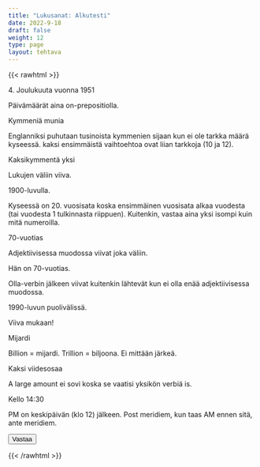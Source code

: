```yaml
---
title: "Lukusanat: Alkutesti"
date: 2022-9-18
draft: false
weight: 12
type: page
layout: tehtava
---
```


{{< rawhtml >}}
<link rel="stylesheet" type="text/css" href="/css/monivalinta2.css"/>
<body class="dark:bg-warmgray-900">
<div class="wrap">
  <div class="row">
  <section data-quiz-item>
    <div class="question">4. Joulukuuta vuonna 1951</div>
    <div class="choices" data-choices='["in December 4, 1951","on December 4, 1951"]'></div>
    <p class="info">Päivämäärät aina on-prepositiolla.</p>
  </section>
  <section data-quiz-item>
    <div class="question">Kymmeniä munia</div>
    <div class="choices" data-choices='["ten eggs","a dozen eggs","tens of eggs","dozens of eggs"]'></div>
    <p class="info">Englanniksi puhutaan tusinoista kymmenien sijaan kun ei ole tarkka määrä kyseessä. kaksi ensimmäistä vaihtoehtoa ovat liian tarkkoja (10 ja 12).</p>
   </section>
  </div>
  <div class="row">
  <section data-quiz-item>
    <div class="question">Kaksikymmentä yksi</div>
    <div class="choices" data-choices='["twenty one", "twenty-one"]'></div>
    <p class="info">Lukujen väliin viiva.</p>
  </section>
   <section data-quiz-item>
    <div class="question">1900-luvulla.</div> 
    <div class="choices" data-choices='["in the 18th century", "in the 19th century", "in the 20th century"]'></div>
    <p class="info">Kyseessä on 20. vuosisata koska ensimmäinen vuosisata alkaa vuodesta (tai vuodesta 1 tulkinnasta riippuen). Kuitenkin, vastaa aina yksi isompi kuin mitä numeroilla.</p>
  </section>
  </div>
   <div class="row">
  <section data-quiz-item>
    <div class="question">70-vuotias</div>
    <div class="choices" data-choices='["70 year old", "70-year old", "70 year-old", "70-year-old"]'></div>
    <p class="info">Adjektiivisessa muodossa viivat joka väliin.</p>
  </section>
   <section data-quiz-item>
    <div class="question">Hän on 70-vuotias. </div>
    <div class="choices" data-choices='["He is 70 years old", "He is 70-years old", "He is 70 years-old", "He is 70-years-old"]'></div>
    <p class="info">Olla-verbin jälkeen viivat kuitenkin lähtevät kun ei olla enää adjektiivisessa muodossa.</p>
  </section>
  </div>
    <div class="row">
  <section data-quiz-item>
    <div class="question">1990-luvun puolivälissä.</div>
    <div class="choices" data-choices='["in the 1990s", "in the mid 1990s", "in the mid 1990", "in the mid-1990s"]'></div>
    <p class="info">Viiva mukaan!</p>
  </section>
   <section data-quiz-item>
    <div class="question">Mijardi</div>
    <div class="choices" data-choices='["a milliard", "a million", "a billion", "a billiard"]'></div>
    <p class="info">Billion = mijardi. Trillion = biljoona. Ei mittään järkeä.</p>
  </section>
  </div>
   <div class="row last">
   <section data-quiz-item>
    <div class="question">Kaksi viidesosaa</div>
    <div class="choices" data-choices='["Two fives", "two fifths", "two-fifths", "two-fives"]'></div>
    <p class="info">A large amount ei sovi koska se vaatisi yksikön verbiä is.</p>
  </section>
  <section data-quiz-item>
    <div class="question">Kello 14:30</div>
    <div class="choices" data-choices='["2:30 AM", "2:30 PM"]'></div>
    <p class="info">PM on keskipäivän (klo 12) jälkeen. Post meridiem, kun taas AM ennen sitä, ante meridiem.</p>
  </section>
  </div>
</div>
  <div id="emc-score"></div>
  <div class="submit">
  <button id="emc-submit">Vastaa</button>
  </div>
 
 <script src='https://cdnjs.cloudflare.com/ajax/libs/jquery/2.1.3/jquery.min.js'></script>
 
</body>
</html>

<script>
  
    (function($) {
  $.fn.emc = function(options) {
    
    var defaults = {
      key: [],
      scoring: "normal",
      progress: true
    },
    settings = $.extend(defaults,options),
    $quizItems = $('[data-quiz-item]'),
    $choices = $('[data-choices]'),
    itemCount = $quizItems.length,
    chosen = [],
    $option = null,
    $label = null;
    
   emcInit();
    
   if (settings.progress) {
      var $bar = $('#emc-progress'),
          $inner = $('<div id="emc-progress_inner"></div>'),
          $perc = $('<span id="emc-progress_ind">0/'+itemCount+'</span>');
      $bar.append($inner).prepend($perc);
    }
    
    function emcInit() {
      $quizItems.each( function(index,value) {
      var $this = $(this),
          $choiceEl = $this.find('.choices'),
          choices = $choiceEl.data('choices');
        for (var i = 0; i < choices.length; i++) {
          $option = $('<input name="'+index+'" id="'+index+'_'+i+'" type="radio">');
          $label = $('<label for="'+index+'_'+i+'">'+choices[i]+'</label>');
          $choiceEl.append($option).append($label);
         
          $option.on( 'change', function() {
            return getChosen();
          }); 
        }
      });
    }
    
    function getChosen() {
      chosen = [];
      $choices.each( function() {
        var $inputs = $(this).find('input[type="radio"]');
        $inputs.each( function(index,value) {
          if($(this).is(':checked')) {
            chosen.push(index + 1);
          }
        });
      });
      getProgress();
    }
    
    function getProgress() {
      var prog = (chosen.length / itemCount) * 100 + "%",
          $submit = $('#emc-submit');
      if (settings.progress) {
        $perc.text(chosen.length+'/'+itemCount);  
        $inner.css({height: prog});
      }
      if (chosen.length === itemCount) {
        $submit.addClass('ready-show');
        $submit.click( function(){
          return scoreNormal();
        });
      }
    }
    
    function scoreNormal() {
      var wrong = [],
          score = null,
          $scoreEl = $('#emc-score');
      for (var i = 0; i < itemCount; i++) {
        if (chosen[i] != settings.key[i]) {
          wrong.push(i);
        }
      }
      $quizItems.each( function(index) {
        var $this = $(this);
        if ($.inArray(index, wrong) !== -1 ) {
         $this.removeClass('item-correct').addClass('item-incorrect');
        } else {
          $this.removeClass('item-incorrect').addClass('item-correct');
        }
      });
      
      score = ((itemCount - wrong.length) / itemCount).toFixed(2) * 100 + "%";
      $scoreEl.text("Vastauksista oikein "+score).addClass('new-score');
    }
 
  }
}(jQuery));
 
 
$(document).emc({
  key: ["2","4","2","3","4","1","4","3","2","2"]
});</script>
{{< /rawhtml >}}